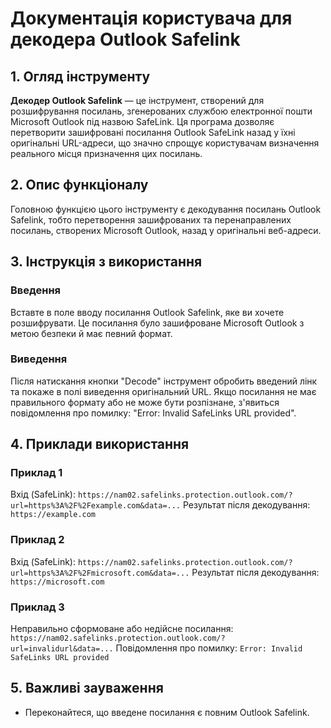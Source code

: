 # Документація користувача для декодера Outlook Safelink

## 1. Огляд інструменту
**Декодер Outlook Safelink** — це інструмент, створений для розшифрування посилань, згенерованих службою електронної пошти Microsoft Outlook під назвою SafeLink. Ця програма дозволяє перетворити зашифровані посилання Outlook SafeLink назад у їхні оригінальні URL-адреси, що значно спрощує користувачам визначення реального місця призначення цих посилань.

## 2. Опис функціоналу
Головною функцією цього інструменту є декодування посилань Outlook Safelink, тобто перетворення зашифрованих та перенаправлених посилань, створених Microsoft Outlook, назад у оригінальні веб-адреси.

## 3. Інструкція з використання

### Введення
Вставте в поле вводу посилання Outlook Safelink, яке ви хочете розшифрувати. Це посилання було зашифроване Microsoft Outlook з метою безпеки й має певний формат.

### Виведення
Після натискання кнопки "Decode" інструмент обробить введений лінк та покаже в полі виведення оригінальний URL. Якщо посилання не має правильного формату або не може бути розпізнане, з'явиться повідомлення про помилку: "Error: Invalid SafeLinks URL provided".

## 4. Приклади використання

### Приклад 1
Вхід (SafeLink):
`https://nam02.safelinks.protection.outlook.com/?url=https%3A%2F%2Fexample.com&data=...`
Результат після декодування:
`https://example.com`

### Приклад 2
Вхід (SafeLink):
`https://nam02.safelinks.protection.outlook.com/?url=https%3A%2F%2Fmicrosoft.com&data=...`
Результат після декодування:
`https://microsoft.com`

### Приклад 3
Неправильно сформоване або недійсне посилання:
`https://nam02.safelinks.protection.outlook.com/?url=invalidurl&data=...`
Повідомлення про помилку:
`Error: Invalid SafeLinks URL provided`

## 5. Важливі зауваження
- Переконайтеся, що введене посилання є повним Outlook Safelink.